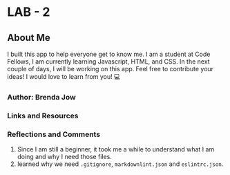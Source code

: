 # LAB - 2

## About Me

I built this app to help everyone get to know me. I am a student at Code Fellows, I am currently learning Javascript, HTML, and CSS. In the next couple of days, I will be working on this app. Feel free to contribute your ideas! I would love to learn from you! :computer:

### Author: Brenda Jow

### Links and Resources

<!-- * //[submission PR](http://xyz.com)
* Any Links you used as reference-->

### Reflections and Comments
 
1. Since I am still a beginner, it took me a while to understand what I am doing and why I need those files.
2. learned why we need `.gitignore`, `markdownlint.json` and `eslintrc.json`.
<!-- 
* Consider including the answers to your daily journal and submission questions here
* This is also a good place to reflect on the tools and resources used and learned 
--> 
